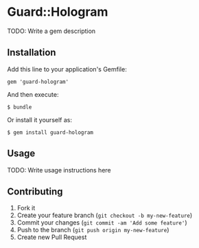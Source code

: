 # Guard::Hologram

TODO: Write a gem description

## Installation

Add this line to your application's Gemfile:

    gem 'guard-hologram'

And then execute:

    $ bundle

Or install it yourself as:

    $ gem install guard-hologram

## Usage

TODO: Write usage instructions here

## Contributing

1. Fork it
2. Create your feature branch (`git checkout -b my-new-feature`)
3. Commit your changes (`git commit -am 'Add some feature'`)
4. Push to the branch (`git push origin my-new-feature`)
5. Create new Pull Request
